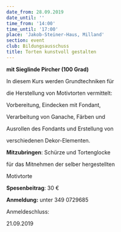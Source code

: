 ```yaml
---
date_from: 28.09.2019
date_until: ''
time_from: '14:00'
time_until: '17:00'
place: 'Jakob-Steiner-Haus, Milland'
section: event
club: Bildungsausschuss
title: Torten kunstvoll gestalten
---
```

**mit Sieglinde Pircher (100 Grad)**

In diesem Kurs werden Grundtechniken für

die Herstellung von Motivtorten vermittelt:

Vorbereitung, Eindecken mit Fondant,

Verarbeitung von Ganache, Färben und

Ausrollen des Fondants und Erstellung von

verschiedenen Dekor-Elementen. 

**Mitzubringen**: Schürze und Tortenglocke

für das Mitnehmen der selber hergestellten

Motivtorte

**Spesenbeitrag**: 30 €

**Anmeldung:** unter 349 0729685

Anmeldeschluss:

21.09.2019

